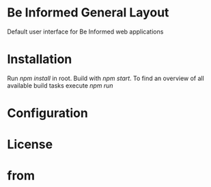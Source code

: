Be Informed General Layout
==========================
Default user interface for Be Informed web applications

# Installation
Run _npm install_ in root. Build with _npm start_. To find an overview of all available build tasks execute _npm run_

# Configuration

# License

# from
